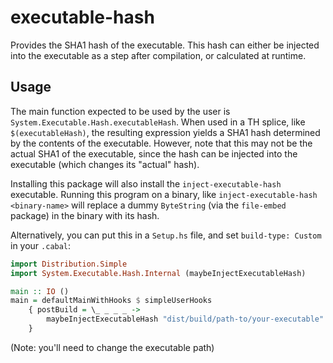 # executable-hash

Provides the SHA1 hash of the executable.  This hash can either be
injected into the executable as a step after compilation, or
calculated at runtime.

## Usage

The main function expected to be used by the user is
`System.Executable.Hash.executableHash`.  When used in a TH splice,
like `$(executableHash)`, the resulting expression yields a SHA1 hash
determined by the contents of the executable.  However, note that this
may not be the actual SHA1 of the executable, since the hash can be
injected into the executable (which changes its "actual" hash).

Installing this package will also install the `inject-executable-hash`
executable.  Running this program on a binary, like
`inject-executable-hash <binary-name>` will replace a dummy
`ByteString` (via the `file-embed` package) in the binary with its
hash.

Alternatively, you can put this in a `Setup.hs` file, and set
`build-type: Custom` in your `.cabal`:

```haskell
import Distribution.Simple
import System.Executable.Hash.Internal (maybeInjectExecutableHash)

main :: IO ()
main = defaultMainWithHooks $ simpleUserHooks
    { postBuild = \_ _ _ _ ->
        maybeInjectExecutableHash "dist/build/path-to/your-executable"
    }
```

(Note: you'll need to change the executable path)
